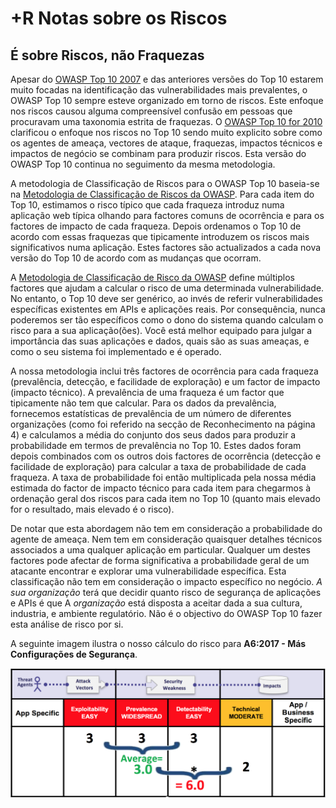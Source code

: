 # +R Notas sobre os Riscos

## É sobre Riscos, não Fraquezas

Apesar do [OWASP Top 10 2007][1] e das anteriores versões do Top 10 estarem muito focadas na identificação das vulnerabilidades mais prevalentes, o OWASP Top 10 sempre esteve organizado em torno de riscos. Este enfoque nos riscos causou alguma compreensível confusão em pessoas que procuravam uma taxonomia  estrita de fraquezas. O [OWASP Top 10 for 2010][2] clarificou o enfoque nos riscos no Top 10 sendo muito explicito sobre como os agentes de ameaça, vectores de ataque, fraquezas, impactos técnicos e impactos de negócio se combinam para produzir riscos. Esta versão do OWASP Top 10 continua no seguimento da mesma metodologia.

A metodologia de Classificação de Riscos para o OWASP Top 10 baseia-se na [Metodologia de Classificação de Riscos da OWASP][3]. Para cada item do Top 10, estimamos o risco típico que cada fraqueza introduz numa aplicação web típica olhando para factores comuns de ocorrência e para os factores de impacto de cada fraqueza. Depois ordenamos o Top 10 de acordo com essas fraquezas que tipicamente introduzem os riscos mais significativos numa aplicação. Estes factores são actualizados a cada nova versão do Top 10 de acordo com as mudanças que ocorram.

A [Metodologia de Classificação de Risco da OWASP][4] define múltiplos factores que ajudam a calcular o risco de uma determinada vulnerabilidade. No entanto, o  Top 10 deve ser genérico, ao invés de referir vulnerabilidades específicas existentes em APIs e aplicações reais. Por consequência, nunca poderemos ser tão específicos como o dono do sistema quando calculam o risco para a sua aplicação(ões). Você está melhor equipado para julgar a importância das suas aplicações e dados, quais são as suas ameaças, e como o seu sistema foi implementado e é operado.

A nossa metodologia inclui três factores de ocorrência para cada fraqueza (prevalência, detecção, e facilidade de exploração) e um factor de impacto (impacto técnico). A prevalência de uma fraqueza é um factor que tipicamente não tem que calcular. Para os dados da prevalência, fornecemos estatísticas de prevalência de um número de diferentes organizações (como foi referido na secção de Reconhecimento na página 4) e calculamos a média do conjunto dos seus dados para produzir a probabilidade em termos de prevalência no Top 10. Estes dados foram depois combinados com os outros dois factores de ocorrência (detecção e facilidade de exploração) para calcular a taxa de probabilidade de cada fraqueza. A taxa de probabilidade foi então multiplicada pela nossa média estimada do factor de impacto técnico para cada item para chegarmos à ordenação geral dos riscos para cada item no Top 10 (quanto mais elevado for o resultado, mais elevado é o risco).  

De notar que esta abordagem não tem em consideração a probabilidade do agente de ameaça. Nem tem em consideração quaisquer detalhes técnicos associados a uma qualquer aplicação em particular. Qualquer um destes factores pode afectar de forma significativa a probabilidade geral de um atacante encontrar e explorar uma vulnerabilidade específica. Esta classificação não tem em consideração o impacto específico no negócio. _A sua organização_ terá que decidir quanto risco de segurança de aplicações e APIs é que A _organização_ está disposta a aceitar dada a sua cultura, industria, e ambiente regulatório. Não é o objectivo do OWASP Top 10 fazer esta análise de risco por si.

A seguinte imagem ilustra o nosso cálculo do risco para **A6:2017 - Más Configurações de Segurança**.

![Risk Calculation for A6:2017-Security Misconfiguration][image-1]

[1]:	https://www.owasp.org/index.php/Top10
[2]:	https://www.owasp.org/index.php/Top_10_2010
[3]:	https://www.owasp.org/index.php/OWASP_Risk_Rating_Methodology
[4]:	https://www.owasp.org/index.php/OWASP_Risk_Rating_Methodology

[image-1]:	images/0xc0-risk-explanation.png